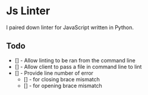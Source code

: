 # Js Linter

I paired down linter for JavaScript written in Python.

## Todo

- [] - Allow linting to be ran from the command line
- [] - Allow client to pass a file in command line to lint
- [] - Provide line number of error
  - [] - for closing brace mismatch
  - [] - for opening brace mismatch
